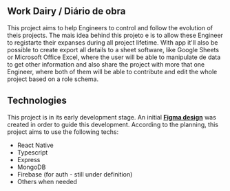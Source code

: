 ## Work Dairy / Diário de obra

This project aims to help Engineers to control and follow the evolution of theis projects. The mais idea behind this projeto e is to allow these Engineer to registarte their expanses during all project lifetime. With app it'll also be possible to create export all details to a sheet software, like Google Sheets or Microsoft Office Excel, where the user will be able to manipulate de data to get other information and also share the project with more that one Engineer, where both of them will be able to contribute and edit the whole project based on a role schema.

## Technologies

This project is in its early development stage. An initial **[Figma design](https://www.figma.com/file/MLHMhX0WLrdkoDwvU14c2t/Di%C3%A1rio?type=design&node-id=84-482&mode=design&t=XrgaOvaMZ1Wnz2a5-0)** was created in order to guide this development. According to the planning, this project aims to use the following techs:

- React Native
- Typescript
- Express
- MongoDB
- Firebase (for auth - still under definition)
- Others when needed
